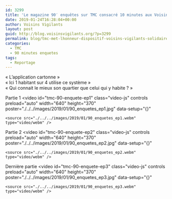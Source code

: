 ```yaml
---
id: 3299
title: 'Le magazine 90′ enquêtes sur TMC consacré 10 minutes aux Voisins Vigilants et Solidaires'
date: 2019-01-24T16:28:04+00:00
author: Voisins Vigilants
layout: post
guid: http://blog.voisinsvigilants.org/?p=3299
permalink: blog/tmc-met-lhonneur-dispositif-voisins-vigilants-solidaires-lapplication-cartonne/  
categories:
  - TMC
  - 90 minutes enquetes   
tags:
  - Reportage  
---
```

« L’application cartonne »  
« Ici 1 habitant sur 4 utilise ce système »  
« Qui connait le mieux son quartier que celui qui y habite ? »  

Partie 1 
<video
    id="tmc-90-enquete-ep1"
    class="video-js"
    controls
    preload="auto"
    width="640"
    height="370"
    poster="./../../images/2019/01/90_enquetes_ep1.jpg"
    data-setup="{}"
  >
    <source src="./../../images/2019/01/90_enquetes_ep1.webm" type="video/webm" />    
  </video>

Partie 2 
<video
    id="tmc-90-enquete-ep2"
    class="video-js"
    controls
    preload="auto"
    width="640"
    height="370"
    poster="./../../images/2019/01/90_enquetes_ep2.jpg"
    data-setup="{}"
  >
    <source src="./../../images/2019/01/90_enquetes_ep2.webm" type="video/webm" />    
  </video> 

Dernière partie
<video
    id="tmc-90-enquete-ep3"
    class="video-js"
    controls
    preload="auto"
    width="640"
    height="370"
    poster="./../../images/2019/01/90_enquetes_ep3.jpg"
    data-setup="{}"
  >
    <source src="./../../images/2019/01/90_enquetes_ep3.webm" type="video/webm" />    
  </video> 
